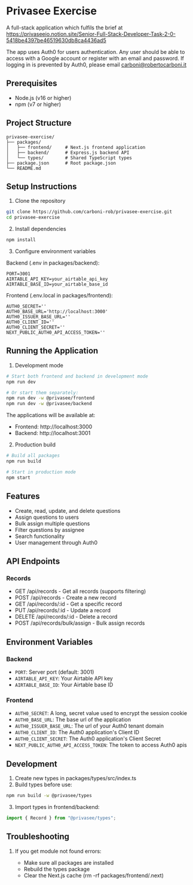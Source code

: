 # Privasee Exercise

A full-stack application which fulfils the brief at https://privaseeio.notion.site/Senior-Full-Stack-Developer-Task-2-0-5418be4397be46519630db8ca4436ad5

The app uses Auth0 for users authentication. Any user should be able to access with a Google account
or register with an email and password.
If logging in is prevented by Auth0, please email carboni@robertocarboni.it

## Prerequisites

- Node.js (v16 or higher)
- npm (v7 or higher)

## Project Structure

```
privasee-exercise/
├── packages/
│   ├── frontend/     # Next.js frontend application
│   ├── backend/      # Express.js backend API
│   └── types/        # Shared TypeScript types
├── package.json      # Root package.json
└── README.md
```

## Setup Instructions

1. Clone the repository

```bash
git clone https://github.com/carboni-rob/privasee-exercise.git
cd privasee-exercise
```

2. Install dependencies

```bash
npm install
```

3. Configure environment variables

Backend (.env in packages/backend):

```env
PORT=3001
AIRTABLE_API_KEY=your_airtable_api_key
AIRTABLE_BASE_ID=your_airtable_base_id
```

Frontend (.env.local in packages/frontend):

```env
AUTH0_SECRET=''
AUTH0_BASE_URL='http://localhost:3000'
AUTH0_ISSUER_BASE_URL=''
AUTH0_CLIENT_ID=''
AUTH0_CLIENT_SECRET=''
NEXT_PUBLIC_AUTH0_API_ACCESS_TOKEN=''
```

## Running the Application

1. Development mode

```bash
# Start both frontend and backend in development mode
npm run dev

# Or start them separately:
npm run dev -w @privasee/frontend
npm run dev -w @privasee/backend
```

The applications will be available at:

- Frontend: http://localhost:3000
- Backend: http://localhost:3001

2. Production build

```bash
# Build all packages
npm run build

# Start in production mode
npm start
```

## Features

- Create, read, update, and delete questions
- Assign questions to users
- Bulk assign multiple questions
- Filter questions by assignee
- Search functionality
- User management through Auth0

## API Endpoints

### Records

- GET /api/records - Get all records (supports filtering)
- POST /api/records - Create a new record
- GET /api/records/:id - Get a specific record
- PUT /api/records/:id - Update a record
- DELETE /api/records/:id - Delete a record
- POST /api/records/bulk/assign - Bulk assign records

## Environment Variables

### Backend

- `PORT`: Server port (default: 3001)
- `AIRTABLE_API_KEY`: Your Airtable API key
- `AIRTABLE_BASE_ID`: Your Airtable base ID

### Frontend

- `AUTH0_SECRET`: A long, secret value used to encrypt the session cookie
- `AUTH0_BASE_URL`: The base url of the application
- `AUTH0_ISSUER_BASE_URL`: The url of your Auth0 tenant domain
- `AUTH0_CLIENT_ID`: The Auth0 application's Client ID
- `AUTH0_CLIENT_SECRET`: The Auth0 application's Client Secret
- `NEXT_PUBLIC_AUTH0_API_ACCESS_TOKEN`: The token to access Auth0 apis

## Development

1. Create new types in packages/types/src/index.ts
2. Build types before use:

```bash
npm run build -w @privasee/types
```

3. Import types in frontend/backend:

```typescript
import { Record } from "@privasee/types";
```

## Troubleshooting

1. If you get module not found errors:

   - Make sure all packages are installed
   - Rebuild the types package
   - Clear the Next.js cache (rm -rf packages/frontend/.next)
